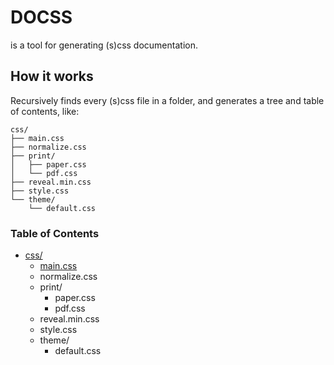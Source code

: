 # DOCSS

is a tool for generating (s)css documentation.

## How it works

Recursively finds every (s)css file in a folder, and generates a tree and table of contents, like:

```
css/
├── main.css
├── normalize.css
├── print/
│   ├── paper.css
│   └── pdf.css
├── reveal.min.css
├── style.css
└── theme/
    └── default.css
```

### Table of Contents

- [css/](/css)
    - [main.css](css/main.css)
    - normalize.css
    - print/
        - paper.css
        - pdf.css
    - reveal.min.css
    - style.css
    - theme/
        - default.css 
